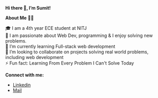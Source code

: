 <b>  Hi there 👋, I’m Sumit!</b>
  
  <b>About Me</b> 🙇‍♂       
  
🎓 I am a 4th year ECE student at NITJ                                                        
🔭 I am passionate about Web Dev, programming  & I enjoy solving new problems.                   
🌱 I’m currently learning Full-stack web development                                             
👯 I’m looking to collaborate on projects solving real world problems, including web   development   
⚡ Fun fact: Learning From Every Problem I Can't Solve Today      

<b>Connect with me:</b>
<ul>
<li><a href="https://www.linkedin.com/in/sumit-kumar-08/">Linkedin</a></li>
<li><a href="mailto:sk3820824@gmail.com">Mail</a></li>
